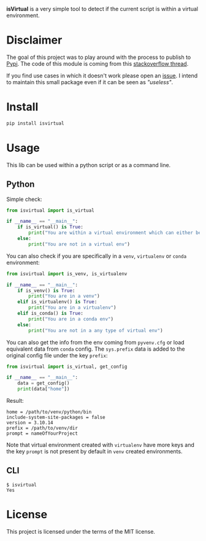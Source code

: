 **isVirtual** is a very simple tool to detect if the current script is within a virtual environment.

# Disclaimer

The goal of this project was to play around with the process to publish to [Pypi](https://pypi.org). The code of this module is coming from this [stackoverflow thread](https://stackoverflow.com/questions/1871549/how-to-determine-if-python-is-running-inside-a-virtualenv).

If you find use cases in which it doesn't work please open an [issue](https://github.com/AlexMili/isVirtual/issues). I intend to maintain this small package even if it can be seen as *"useless"*.

# Install

```bash
pip install isvirtual
```

# Usage

This lib can be used within a python script or as a command line.

## Python
Simple check:
```python
from isvirtual import is_virtual

if __name__ == "__main__":
    if is_virtual() is True:
        print("You are within a virtual environment which can either be venv, virtualenv or conda.")
    else:
        print("You are not in a virtual env")
```

You can also check if you are specifically in a `venv`, `virtualenv` or `conda` environment:
```python
from isvirtual import is_venv, is_virtualenv

if __name__ == "__main__":
    if is_venv() is True:
        print("You are in a venv")
    elif is_virtualenv() is True:
        print("You are in a virtualenv")
    elif is_conda() is True:
        print("You are in a conda env")
    else:
        print("You are not in a any type of virtual env")
```

You can also get the info from the env coming from `pyvenv.cfg` or load equivalent data from `conda` config. The `sys.prefix` data is added to the original config file under the key `prefix`:
```python
from isvirtual import is_virtual, get_config

if __name__ == "__main__":
    data = get_config()
    print(data["home"])
```
Result:
```console
home = /path/to/venv/python/bin
include-system-site-packages = false
version = 3.10.14
prefix = /path/to/venv/dir
prompt = nameOfYourProject
```

Note that virtual environment created with `virtualenv` have more keys and the key `prompt` is not present by default in `venv` created environments.

## CLI
```console
$ isvirtual
Yes
```

# License

This project is licensed under the terms of the MIT license.
